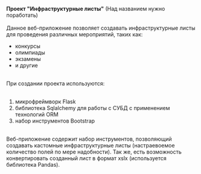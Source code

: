 <b>Проект "Инфраструктурные листы"</b> (Над названием нужно поработать)
<br>
<br>
Данное веб-приложение позволяет создавать инфраструктурные листы для проведения различных мероприятий, таких как: 
<ul type='disc'>
<li>конкурсы</li>
<li>олимпиады</li>
<li>экзамены</li>
<li>и другие</li>
</ul>
<br>
При создании проекта используются:
<ol>
<br>
<li>микрофреймворк Flask</li>
<li>библиотека Sqlalchemy для работы с СУБД с применением технологий ORM</li>
<li>набор инструментов Bootstrap</li>
</ol>
<br>
Веб-приложение содержит набор инструментов, позволяющий создавать кастомные инфраструктурные листы (настраевоемое количество полей по мере надобности). Так же, есть возможность конвертировать созданный лист в формат xslx (используется библиотека Pandas).
